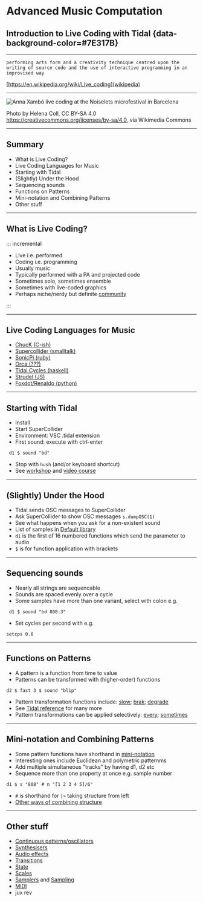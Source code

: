 # Advanced Music Computation
## Introduction to Live Coding with Tidal {data-background-color=#7E317B}

---

`performing arts form and a creativity technique centred upon the writing of source code and the use of interactive programming in an improvised way`

[https://en.wikipedia.org/wiki/Live_coding](wikipedia)

---


![Anna Xambó live coding at the Noiselets microfestival in Barcelona](https://upload.wikimedia.org/wikipedia/commons/0/07/Anna_Xamb%C3%B3_live_coding_at_the_Noiselets_microfestival_in_Barcelona.jpg)

Photo by Helena Coll, CC BY-SA 4.0 <https://creativecommons.org/licenses/by-sa/4.0>, via Wikimedia Commons

---

## Summary

- What is Live Coding?
- Live Coding Languages for Music
- Starting with Tidal
- (Slightly) Under the Hood
- Sequencing sounds
- Functions on Patterns
- Mini-notation and Combining Patterns
- Other stuff

---

## What is Live Coding?

::: incremental

- Live i.e. performed
- Coding i.e. programming
- Usually music
- Typically performed with a PA and projected code
- Sometimes solo, sometimes ensemble
- Sometimes with live-coded graphics
- Perhaps niche/nerdy but definite [community](https://blog.toplap.org/)

:::

---

## Live Coding Languages for Music

- [ChucK (C-ish)](http://chuck.cs.princeton.edu/)
- [Supercollider (smalltalk)](https://supercollider.github.io/)
- [SonicPi (ruby)](https://sonic-pi.net/)
- [Orca (???)](https://100r.co/site/orca.html)
- [Tidal Cycles (haskell)](https://tidalcycles.org/)
- [Strudel (JS)](https://strudel.cc/)
- [Foxdot/Renaldo (python)](https://github.com/e-lie/renardo)

---

## Starting with Tidal

- Install
- Start SuperCollider
- Environment: VSC .tidal extension
- First sound: execute with ctrl-enter

``` d1 $ sound "bd"```

- Stop with `hush` (and/or keyboard shortcut)
- See [workshop](https://tidalcycles.org/docs/patternlib/tutorials/workshop) and [video course](https://tidalcycles.org/docs/patternlib/tutorials/course1)

---

## (Slightly) Under the Hood

- Tidal sends OSC messages to SuperCollider
- Ask SuperCollider to show OSC messages ```s.dumpOSC(1)```
- See what happens when you ask for a non-existent sound
- List of samples in [Default library](https://tidalcycles.org/docs/configuration/AudioSamples/default_library/)
- `d1` is the first of 16 numbered functions which send the parameter to audio
- `$` is for function application with brackets

---

## Sequencing sounds

- Nearly all strings are sequencable
- Sounds are spaced evenly over a cycle
- Some samples have more than one variant, select with colon e.g.

``` d1 $ sound "bd 808:3"```

- Set cycles per second with e.g. 

```setcps 0.6```

---

## Functions on Patterns

- A pattern is a function from time to value
- Patterns can be transformed with (higher-order) functions

```d2 $ fast 3 $ sound "blip"```

- Pattern transformation functions include: [slow](https://tidalcycles.org/docs/reference/time/#speeding-up-slowing-down); [brak](https://tidalcycles.org/docs/reference/concatenation/#brak); [degrade](https://tidalcycles.org/docs/reference/alteration/#degrade)
- See [Tidal reference](https://tidalcycles.org/docs/reference/cycles) for many more
- Pattern transformations can be applied selectively: [every](https://tidalcycles.org/docs/reference/conditions/#every); [sometimes](https://tidalcycles.org/docs/reference/randomness/#the-sometimes-family)

---

## Mini-notation and Combining Patterns

- Some pattern functions have shorthand in [mini-notation](https://tidalcycles.org/docs/reference/mini_notation)
- Interesting ones include Euclidean and polymetric patternms
- Add multiple simultaneous "tracks" by having d1, d2 etc
- Sequence more than one property at once e.g. sample number

```d1 $ s "808" # n "[1 2 3 4 5]/6"```

- `#` is shorthand for `|>` taking structure from left
- [Other ways of combining structure](https://tidalcycles.org/docs/reference/pattern_structure)

---

## Other stuff

- [Continuous patterns/oscillators](https://tidalcycles.org/docs/reference/oscillators)
- [Synthesisers](https://tidalcycles.org/docs/reference/synthesizers)
- [Audio effects](https://tidalcycles.org/docs/reference/audio_effects)
- [Transitions](https://tidalcycles.org/docs/reference/transitions)
- [State](https://tidalcycles.org/docs/reference/state_values)
- [Scales](https://tidalcycles.org/docs/reference/harmony_melody)
- [Samplers](https://tidalcycles.org/docs/reference/samplers) and [Sampling](https://tidalcycles.org/docs/reference/sampling)
- [MIDI](https://tidalcycles.org/docs/configuration/MIDIOSC/midi/)
- jux rev
